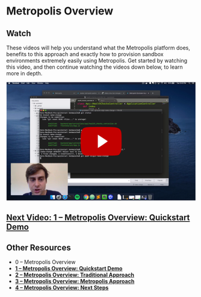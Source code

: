 # Metropolis Overview

## Watch

These videos will help you understand what the Metropolis platform does, benefits to this approach and exactly how to provision sandbox environments extremely easily using Metropolis.  Get started by watching this video, and then continue watching the videos down below, to learn more in depth.

[![0 – Metropolis Overview](overview-3.png)](#)

## [Next Video: 1 – Metropolis Overview: Quickstart Demo](/overview/1.md)


## Other Resources

* 0 – Metropolis Overview
* **[1 – Metropolis Overview: Quickstart Demo](/overview/1.md)**
* **[2 – Metropolis Overview: Traditional Approach](/overview/2.md)**
* **[3 – Metropolis Overview: Metropolis Approach](/overview/3.md)**
* **[4 – Metropolis Overview: Next Steps](/overview/4.md)**
